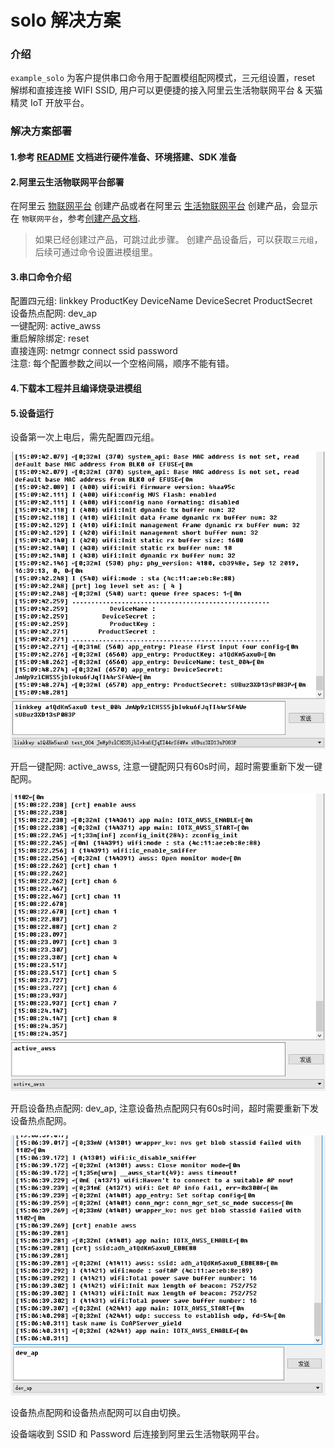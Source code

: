 # solo 解决方案

### 介绍
`example_solo` 为客户提供串口命令用于配置模组配网模式，三元组设置，reset 解绑和直接连接 WIFI SSID, 用户可以更便捷的接入阿里云生活物联网平台 & 天猫精灵 IoT 开放平台。

### 解决方案部署
#### 1.参考 [README](../../../README.md) 文档进行硬件准备、环境搭建、SDK 准备

#### 2.阿里云生活物联网平台部署
在阿里云 [物联网平台](https://iot.console.aliyun.com) 创建产品或者在阿里云 [生活物联网平台](https://living.aliyun.com/#/) 创建产品，会显示在 `物联网平台`，参考[创建产品文档](https://living.aliyun.com/doc#readygo.html).
> 如果已经创建过产品，可跳过此步骤。 
> 创建产品设备后，可以获取`三元组`，后续可通过命令设置进模组里。

#### 3.串口命令介绍

配置四元组: linkkey ProductKey DeviceName DeviceSecret ProductSecret   
设备热点配网: dev_ap  
一键配网: active_awss  
重启解除绑定: reset  
直接连网: netmgr connect ssid password  
注意: 每个配置参数之间以一个空格间隔，顺序不能有错。

#### 4.下载本工程并且编译烧录进模组

#### 5.设备运行

设备第一次上电后，需先配置四元组。

![](_static/p1.png)

开启一键配网: active_awss, 注意一键配网只有60s时间，超时需要重新下发一键配网。

![](_static/p3.png)

开启设备热点配网: dev_ap, 注意设备热点配网只有60s时间，超时需要重新下发设备热点配网。

![](_static/p2.png)

设备热点配网和设备热点配网可以自由切换。

设备端收到 SSID 和 Password 后连接到阿里云生活物联网平台。
